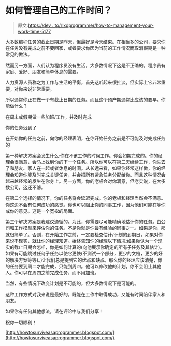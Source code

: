 # 如何管理自己的工作时间？

> 原文:[https://dev . to/rlxdprogrammer/how-to-management-your-work-time-5177](https://dev.to/rlxdprogrammer/how-to-manage-your-working-time-5177)

大多数编程任务的截止日期是昨天，但最好是今天结束。在相当多的公司，要求你在任务没有完成之前不要回家，或者要求你因为当前的工作情况而取消假期是一种常见的做法。

然而另一方面，人们认为程序员没有生活，大多数情况下这是不正确的。程序员有家庭、爱好、朋友和简单休息的需要。

人力资源人员称之为工作与生活的平衡，首先这听起来很扯淡，但实际上它非常重要，对你来说非常重要。

所以通常你正在做一个有截止日期的任务。而且这个预产期通常比应该的要早。你能做什么？

在周末或假期做一些加班/工作，并及时完成

你的任务迟到了

在开始你的任务之前，向你的经理表明，在你开始任务之前是不可能及时完成任务的

第一种解决方案会发生什么:你在不该工作的时候工作。你会如期完成的。你的经理会很满意，会马上找到你的下一个任务。所以你可以在第二天继续工作，你失去了和朋友、家人在一起或者休息的时间。从长远来看，如果你经常这样做，你的经理会知道你能及时完成关键任务，并会把所有紧急任务分配给你。而且这种情况会越来越经常的发生在你身上。另一方面，你的老板会对你满意，但老实说，在大多数公司，这还不够。

在第二个选择的情况下，你的任务将会延迟完成。你的老板和经理当然会不满意。你这边不会有任何成功的感觉。你也可以阻止你的同事工作，因为他们可能在等你或你的意见。这是一个宽松的局面。

第三个解决方案是我建议遵循的。为此，你需要尽可能精确地估计你的任务。由公司和工作模型来评估你的任务。不是你就是你最有经验的同事之一。如果是你，那就很简单了。否则，在开始工作之前，一定要检查估计/计划的到期日，如果对你来说不现实，就让你的经理知道。始终告知你的经理以下情况:如果你认为一个现实的截止日期会怎样，你是如何计算的(向他展示你确定的所有子任务及其估计)。如果有可能跳过任何子任务以使它更快(不测试一个部分，更少的文档，更少的好的解决方案等等)。)让我们总是提到它的优点和缺点。那么你的经理应该清楚，你的任务要到周二才能完成，只能到周四。他可以修改他的计划，你不会阻止其他人。你可以在周四之前完成任务，而不用加班。

当然，有些情况下改变计划是不可能的，但大多数情况下是可能的。

这种工作方式对我来说是最好的，既能在工作中取得成功，又能有时间陪伴家人和朋友。

如果你有任何其他想法，请在评论中与我们分享！

祝你一切顺利！

[http://howtosurviveasaprogrammer.blogspot.com/](http://howtosurviveasaprogrammer.blogspot.com/)
